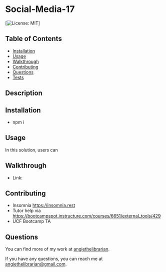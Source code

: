 # Social-Media-17

[![License: MIT](https://img.shields.io/badge/License-MIT-yellow.svg)]

## Table of Contents

- [Installation](#installation)
- [Usage](#usage)
- [Walkthrough](#walkthrough)
- [Contributing](#contributing)
- [Questions](#questions)
- [Tests](#tests)

## Description



## Installation

- npm i


## Usage

In this solution, users can 

## Walkthrough

- Link:  


## Contributing

- Insomnia https://insomnia.rest
- Tutor help via https://bootcampspot.instructure.com/courses/6651/external_tools/429
- UCF Bootcamp TA

## Questions

You can find more of my work at [angiethelibrarian](https://github.com/angiethelibrarian).

If you have any questions, you can reach me at [angiethelibrarian@gmail.com](mailto:angiethelibrarian@gmail.com).